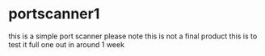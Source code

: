 # portscanner1
this is a simple port scanner 
please note this is not a final product 
this is to test it full one out in around 1 week